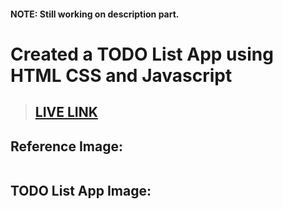 #### NOTE: Still working on description part.

# Created a TODO List App using HTML CSS and Javascript

>## [LIVE LINK](https://crework-todo-list-app.vercel.app/)

## Reference Image:
![]()

## TODO List App Image:

![]()


